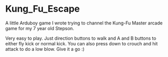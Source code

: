 # Kung_Fu_Escape
A little Arduboy game I wrote trying to channel the Kung-Fu Master arcade game for my 7 year old Stepson.

Very easy to play. Just direction buttons to walk and A and B buttons to either fly kick or normal kick. You can also press down to crouch and hit attack to do a low blow.
Give it a go :)
